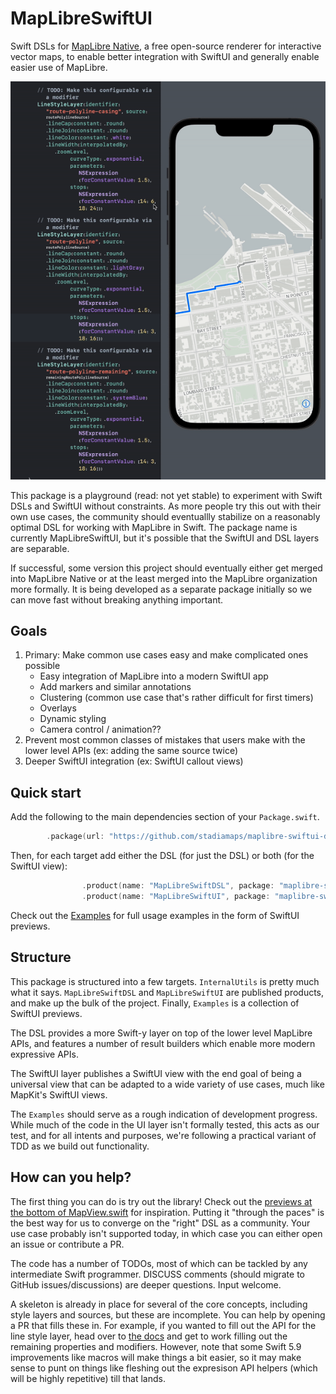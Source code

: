 # MapLibreSwiftUI

Swift DSLs for [MapLibre Native](https://github.com/maplibre/maplibre-native), a free open-source renderer
for interactive vector maps, to enable better integration with SwiftUI and generally enable easier use of MapLibre.

![A screen recording demonstrating the declarative SwiftUI DSL reacting to changes live](demo.gif)

This package is a playground (read: not yet stable) to experiment with Swift DSLs and SwiftUI without constraints.
As more people try this out with their own use cases, the community should eventuallly stabilize on a
reasonably optimal DSL for working with MapLibre in Swift. The package name is currently MapLibreSwiftUI, but it's
possible that the SwiftUI and DSL layers are separable.

If successful, some version this project should eventually either get merged into MapLibre Native or at the least
merged into the MapLibre organization more formally. It is being developed as a separate package initially so we
can move fast without breaking anything important.

## Goals

1. Primary: Make common use cases easy and make complicated ones possible
    * Easy integration of MapLibre into a modern SwiftUI app
    * Add markers and similar annotations
    * Clustering (common use case that's rather difficult for first timers)
    * Overlays
    * Dynamic styling
    * Camera control / animation??
2. Prevent most common classes of mistakes that users make with the lower level APIs (ex: adding the same source twice)
3. Deeper SwiftUI integration (ex: SwiftUI callout views)

## Quick start

Add the following to the main dependencies section of your `Package.swift`.

```swift
        .package(url: "https://github.com/stadiamaps/maplibre-swiftui-dsl-playground", branch: "main"),
```

Then, for each target add either the DSL (for just the DSL) or both (for the SwiftUI view):

```swift
                .product(name: "MapLibreSwiftDSL", package: "maplibre-swiftui-dsl-playground"),
                .product(name: "MapLibreSwiftUI", package: "maplibre-swiftui-dsl-playground"),
```

Check out the [Examples](Sources/Examples) for full usage examples in the form of
SwiftUI previews.

## Structure

This package is structured into a few targets. `InternalUtils` is pretty much what it says. `MapLibreSwiftDSL` and
`MapLibreSwiftUI` are published products, and make up the bulk of the project. Finally, `Examples` is a collection of
SwiftUI previews. 

The DSL provides a more Swift-y layer on top of the lower level MapLibre APIs, and features a number of
result builders which enable more modern expressive APIs.

The SwiftUI layer publishes a SwiftUI view with the end goal of being a universal view that can be adapted to a wide
variety of use cases, much like MapKit's SwiftUI views. 

The `Examples` should serve as a rough indication of development progress. While much of the code in the UI layer
isn't formally tested, this acts as our test, and for all intents and purposes, we're following a practical variant of
TDD as we build out functionality.

## How can you help?

The first thing you can do is try out the library! Check out the [previews at the bottom of MapView.swift](Sources/MapLibreSwiftUI/MapView.swift)
for inspiration. Putting it "through the paces" is the best way for us to converge on the "right" DSL as a community.
Your use case probably isn't supported today, in which case you can either open an issue or contribute a PR.

The code has a number of TODOs, most of which can be tackled by any intermediate Swift programmer.
DISCUSS comments (should migrate to GitHub issues/discussions) are deeper questions. Input welcome.

A skeleton is already in place for several of the core concepts, including style layers and sources, but
these are incomplete. You can help by opening a PR that fills these in. For example, if you wanted to fill out the
API for the line style layer, head over to [the docs](https://maplibre.org/maplibre-native/ios/api/Classes/MGLLineStyleLayer.html)
and get to work filling out the remaining properties and modifiers. However, note that some Swift 5.9 improvements
like macros will make things a bit easier, so it may make sense to punt on things like fleshing out the expresison
API helpers (which will be highly repetitive) till that lands.
